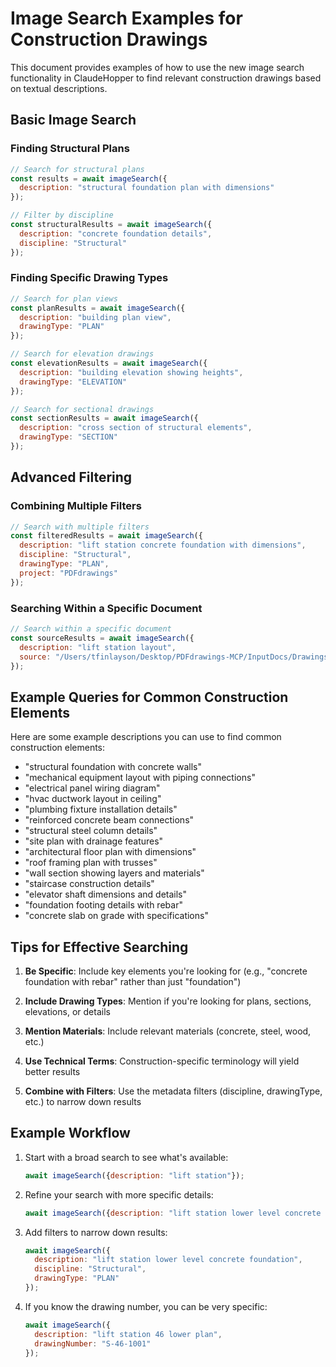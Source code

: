 # Image Search Examples for Construction Drawings

This document provides examples of how to use the new image search functionality in ClaudeHopper to find relevant construction drawings based on textual descriptions.

## Basic Image Search

### Finding Structural Plans

```javascript
// Search for structural plans
const results = await imageSearch({
  description: "structural foundation plan with dimensions"
});

// Filter by discipline
const structuralResults = await imageSearch({
  description: "concrete foundation details",
  discipline: "Structural"
});
```

### Finding Specific Drawing Types

```javascript
// Search for plan views
const planResults = await imageSearch({
  description: "building plan view",
  drawingType: "PLAN"
});

// Search for elevation drawings
const elevationResults = await imageSearch({
  description: "building elevation showing heights",
  drawingType: "ELEVATION"
});

// Search for sectional drawings
const sectionResults = await imageSearch({
  description: "cross section of structural elements",
  drawingType: "SECTION"
});
```

## Advanced Filtering

### Combining Multiple Filters

```javascript
// Search with multiple filters
const filteredResults = await imageSearch({
  description: "lift station concrete foundation with dimensions",
  discipline: "Structural",
  drawingType: "PLAN",
  project: "PDFdrawings"
});
```

### Searching Within a Specific Document

```javascript
// Search within a specific document
const sourceResults = await imageSearch({
  description: "lift station layout",
  source: "/Users/tfinlayson/Desktop/PDFdrawings-MCP/InputDocs/Drawings/S-46-1001.pdf"
});
```

## Example Queries for Common Construction Elements

Here are some example descriptions you can use to find common construction elements:

- "structural foundation with concrete walls"
- "mechanical equipment layout with piping connections"
- "electrical panel wiring diagram"
- "hvac ductwork layout in ceiling"
- "plumbing fixture installation details"
- "reinforced concrete beam connections"
- "structural steel column details"
- "site plan with drainage features"
- "architectural floor plan with dimensions"
- "roof framing plan with trusses"
- "wall section showing layers and materials"
- "staircase construction details"
- "elevator shaft dimensions and details"
- "foundation footing details with rebar"
- "concrete slab on grade with specifications"

## Tips for Effective Searching

1. **Be Specific**: Include key elements you're looking for (e.g., "concrete foundation with rebar" rather than just "foundation")

2. **Include Drawing Types**: Mention if you're looking for plans, sections, elevations, or details

3. **Mention Materials**: Include relevant materials (concrete, steel, wood, etc.)

4. **Use Technical Terms**: Construction-specific terminology will yield better results

5. **Combine with Filters**: Use the metadata filters (discipline, drawingType, etc.) to narrow down results

## Example Workflow

1. Start with a broad search to see what's available:
   ```javascript
   await imageSearch({description: "lift station"});
   ```

2. Refine your search with more specific details:
   ```javascript
   await imageSearch({description: "lift station lower level concrete foundation"});
   ```

3. Add filters to narrow down results:
   ```javascript
   await imageSearch({
     description: "lift station lower level concrete foundation",
     discipline: "Structural", 
     drawingType: "PLAN"
   });
   ```

4. If you know the drawing number, you can be very specific:
   ```javascript
   await imageSearch({
     description: "lift station 46 lower plan",
     drawingNumber: "S-46-1001"
   });
   ```
